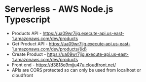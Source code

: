 # Serverless - AWS Node.js Typescript
- Products API - https://ua09wr7jjg.execute-api.us-east-1.amazonaws.com/dev/products
- Get Product API - https://ua09wr7jjg.execute-api.us-east-1.amazonaws.com/dev/products/{id}
- Create Product - https://ua09wr7jjg.execute-api.us-east-1.amazonaws.com/dev/products
- Front end - https://d3818o9mjju47u.cloudfront.net/
- APIs are CORS protected so can only be used from localhost or cloudfront